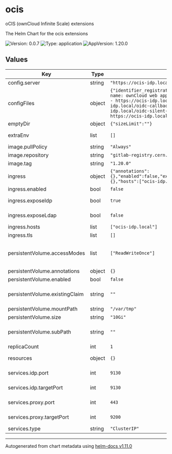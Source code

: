 
# ocis

oCIS (ownCloud Infinite Scale) extensions

The Helm Chart for the ocis extensions

![Version: 0.0.7](https://img.shields.io/badge/Version-0.0.7-informational?style=flat-square) ![Type: application](https://img.shields.io/badge/Type-application-informational?style=flat-square) ![AppVersion: 1.20.0](https://img.shields.io/badge/AppVersion-1.20.0-informational?style=flat-square)

## Values

| Key | Type | Default | Description |
|-----|------|---------|-------------|
| config.server | string | `"https://ocis-idp.local/"` |  |
| configFiles | object | `{"identifier_registration.yaml":"clients:\n  - id: web\n    name: ownCloud web app\n    trusted: yes\n    redirect_uris:\n      - https://ocis-idp.local/\n      - https://ocis-idp.local/oidc-callback.html\n      - https://ocis-idp.local/oidc-silent-redirect.html\n    origins:\n      - https://ocis-idp.local\n"}` | Configuration file for the IDP service - Configuration to register OAuth clients |
| emptyDir | object | `{"sizeLimit":""}` | Empty Dir for temporary volume |
| extraEnv | list | `[]` | Extra Environment variables for the ocis pod |
| image.pullPolicy | string | `"Always"` | Kubernetes Image pull policy |
| image.repository | string | `"gitlab-registry.cern.ch/sciencebox/docker-images/ocis"` | Image to use for deploying ocis |
| image.tag | string | `"1.20.0"` | Image tag to use |
| ingress | object | `{"annotations":{},"enabled":false,"exposeIdp":true,"exposeLdap":false,"grpc":{},"hosts":["ocis-idp.local"],"tls":[]}` | ingress configuration  |
| ingress.enabled | bool | `false` | enable ingress for ocis |
| ingress.exposeIdp | bool | `true` | configure ingress to expose the IDP |
| ingress.exposeLdap | bool | `false` | configure ingress to expose the LDAP |
| ingress.hosts | list | `["ocis-idp.local"]` | ingress hostnames |
| ingress.tls | list | `[]` | ingress TLS configuration |
| persistentVolume.accessModes | list | `["ReadWriteOnce"]` | Must match those of existing PV or dynamic provisioner    Ref: http://kubernetes.io/docs/user-guide/persistent-volumes/ |
| persistentVolume.annotations | object | `{}` |  |
| persistentVolume.enabled | bool | `false` | enable persistent volume |
| persistentVolume.existingClaim | string | `""` | If defined, PVC MUST be created manually before volume will be bound |
| persistentVolume.mountPath | string | `"/var/tmp"` |  |
| persistentVolume.size | string | `"10Gi"` |  |
| persistentVolume.subPath | string | `""` | Subdirectory of the PV to mount. If the root directory is not empty |
| replicaCount | int | `1` | Number of ocis replicas to run |
| resources | object | `{}` | CPU/RAM resources for the ocis pod |
| services.idp.port | int | `9130` | Service port where the ocis idp extension is listening |
| services.idp.targetPort | int | `9130` | Target service port for the ocis idp extension |
| services.proxy.port | int | `443` | Service port where the ocis proxy extension is listening |
| services.proxy.targetPort | int | `9200` | Target service port for the ocis proxy extension |
| services.type | string | `"ClusterIP"` | Kubernetes service type |

----------------------------------------------
Autogenerated from chart metadata using [helm-docs v1.11.0](https://github.com/norwoodj/helm-docs/releases/v1.11.0)
